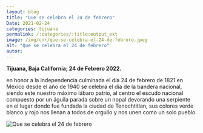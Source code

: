 ```yaml
---
layout: blog
title: "Que se celebra el 24 de febrero"
Date: 2021-02-24
categories: tijuana
permalink: /:categories/:title:output_ext
image: /img/cnr/que-se-celebra-el-24-de-febrero.jpeg
alt: "Que se celebra el 24 de febrero"
autor:
---
```


**Tijuana, Baja California; 24 de Febrero 2022.** 

en honor a la independencia culminada el día 24 de febrero de 1821 en México desde el año de 1940 se celebra el día de la bandera nacional, siendo este nuestro máximo lábaro patrio, al centro el escudo nacional compuesto por un águila parada sobre un nopal devorando una serpiente en el lugar donde fue fundada la ciudad de Tenochtitlan, sus colores verde blanco y rojo nos llenan a todos de orgullo y nos unen como un solo pueblo.


<div id="carouselExampleSlidesOnly" class="carousel slide" data-ride="carousel">
  <div class="carousel-inner">
    <div class="carousel-item active">
       <img class="d-block w-100" src="/img/cnr/que-se-celebra-el-24-de-febrero.jpeg" loading="lazy"  alt="Que se celebra el 24 de febrero">
    </div>
  </div>
</div>